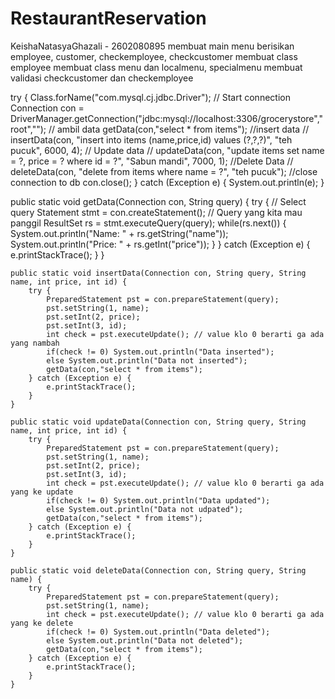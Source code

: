 # RestaurantReservation

KeishaNatasyaGhazali - 2602080895
membuat main menu berisikan employee, customer, checkemployee, checkcustomer
membuat class employee
membuat class menu dan localmenu, specialmenu
membuat validasi checkcustomer dan checkemployee

try {
			Class.forName("com.mysql.cj.jdbc.Driver");
			// Start connection
			Connection con = DriverManager.getConnection("jdbc:mysql://localhost:3306/grocerystore","root","");
			// ambil data
			getData(con,"select * from items");
			//insert data
//			insertData(con, "insert into items (name,price,id) values (?,?,?)", "teh pucuk", 6000, 4);
			// Update data
//			updateData(con, "update items set name = ?, price = ? where id = ?", "Sabun mandi", 7000, 1);
			//Delete Data
//			deleteData(con, "delete from items where name = ?", "teh pucuk");
			//close connection to db
			con.close();
		} catch (Exception e) {
			System.out.println(e);
		}


public static void getData(Connection con, String query) {
		try {
			// Select query
			Statement stmt = con.createStatement();
			// Query yang kita mau panggil
			ResultSet rs = stmt.executeQuery(query);
			while(rs.next()) {
				System.out.println("Name: " + rs.getString("name"));
				System.out.println("Price: " + rs.getInt("price"));
			}
		} catch (Exception e) {
			e.printStackTrace();
		}
	}
	
	public static void insertData(Connection con, String query, String name, int price, int id) {
		try {
			PreparedStatement pst = con.prepareStatement(query);
			pst.setString(1, name);
			pst.setInt(2, price);
			pst.setInt(3, id);
			int check = pst.executeUpdate(); // value klo 0 berarti ga ada yang nambah
			if(check != 0) System.out.println("Data inserted");
			else System.out.println("Data not inserted");
			getData(con,"select * from items");
		} catch (Exception e) {
			e.printStackTrace();
		}
	}
	
	public static void updateData(Connection con, String query, String name, int price, int id) {
		try {
			PreparedStatement pst = con.prepareStatement(query);
			pst.setString(1, name);
			pst.setInt(2, price);
			pst.setInt(3, id);
			int check = pst.executeUpdate(); // value klo 0 berarti ga ada yang ke update
			if(check != 0) System.out.println("Data updated");
			else System.out.println("Data not udpated");
			getData(con,"select * from items");
		} catch (Exception e) {
			e.printStackTrace();
		}
	}
	
	public static void deleteData(Connection con, String query, String name) {
		try {
			PreparedStatement pst = con.prepareStatement(query);
			pst.setString(1, name);
			int check = pst.executeUpdate(); // value klo 0 berarti ga ada yang ke delete
			if(check != 0) System.out.println("Data deleted");
			else System.out.println("Data not deleted");
			getData(con,"select * from items");
		} catch (Exception e) {
			e.printStackTrace();
		}
	}